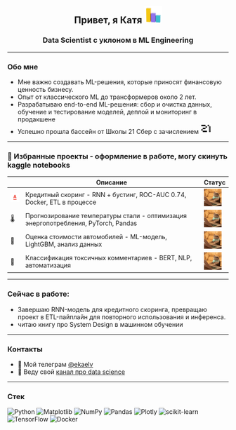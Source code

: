 <h2 align="center">Привет, я Катя</a> 
<img src="https://github.com/elvirova/elvirova/blob/main/raw/images/Reporting%20Social%20Media%20GIF%20by%20Agorapulse.gif" height="40"/></h1>
<h3 align="center"> Data Scientist с уклоном в ML Engineering </h3>

---


### Обо мне
- Мне важно создавать ML-решения, которые приносят финансовую ценность бизнесу.
- Опыт от классического ML до трансформеров около 2 лет.
- Разрабатываю end-to-end ML-решения: сбор и очистка данных, обучение и тестирование моделей, деплой и мониторинг в продакшене
- Успешно прошла бассейн от Школы 21 Сбер с зачислением <img src="https://github.com/elvirova/elvirova/blob/main/raw/images/medium_f3ccdd27d2000e3f9255a7e3e2c48800.jpg" height="25"/>
 
---

### 📂 Избранные проекты - оформление в работе, могу скинуть kaggle notebooks
|  | Описание | Статус |
|--------|----------|--------|
| <img src="https://github.com/elvirova/elvirova/blob/main/raw/images/wwh5l7ed.png" width="30"> | Кредитный скоринг - RNN + бустинг, ROC-AUC 0.74, Docker, ETL в процессе |<img src="https://github.com/elvirova/elvirova/blob/main/raw/images/Cat%20Working%20GIF.gif" height="40"/></h1> | 
| 🌡️ | Прогнозирование температуры стали - оптимизация энергопотребления, PyTorch, Pandas |<img src="https://github.com/elvirova/elvirova/blob/main/raw/images/Cat%20Working%20GIF.gif" height="40"/></h1> | 
| 🚗 | Оценка стоимости автомобилей - ML-модель, LightGBM, анализ данных |<img src="https://github.com/elvirova/elvirova/blob/main/raw/images/Cat%20Working%20GIF.gif" height="40"/></h1> | 
| 📝 | Классификация токсичных комментариев - BERT, NLP, автоматизация |<img src="https://github.com/elvirova/elvirova/blob/main/raw/images/Cat%20Working%20GIF.gif" height="40"/></h1> | 


---

### Сейчас в работе:
- Завершаю RNN-модель для кредитного скоринга, превращаю проект в ETL-пайплайн для повторного использования и инференса.
- читаю книгу про System Design в машинном обучении

---

### Контакты
- 💬 Мой телеграм [@ekaelv](https://t.me/@ekaelv)  
- 📠 Веду свой [канал про data science](https://t.me/elv_dc)

---

### Стек 
![Python](https://img.shields.io/badge/python-3670A0?style=for-the-badge&logo=python&logoColor=ffdd54) ![Matplotlib](https://img.shields.io/badge/Matplotlib-%23ffffff.svg?style=for-the-badge&logo=Matplotlib&logoColor=black) ![NumPy](https://img.shields.io/badge/numpy-%23013243.svg?style=for-the-badge&logo=numpy&logoColor=white) ![Pandas](https://img.shields.io/badge/pandas-%23150458.svg?style=for-the-badge&logo=pandas&logoColor=white) ![Plotly](https://img.shields.io/badge/Plotly-%233F4F75.svg?style=for-the-badge&logo=plotly&logoColor=white) ![scikit-learn](https://img.shields.io/badge/scikit--learn-%23F7931E.svg?style=for-the-badge&logo=scikit-learn&logoColor=white) ![TensorFlow](https://img.shields.io/badge/TensorFlow-%23FF6F00.svg?style=for-the-badge&logo=TensorFlow&logoColor=white)
![Docker](https://img.shields.io/badge/docker-%230db7ed.svg?style=for-the-badge&logo=docker&logoColor=white) 



